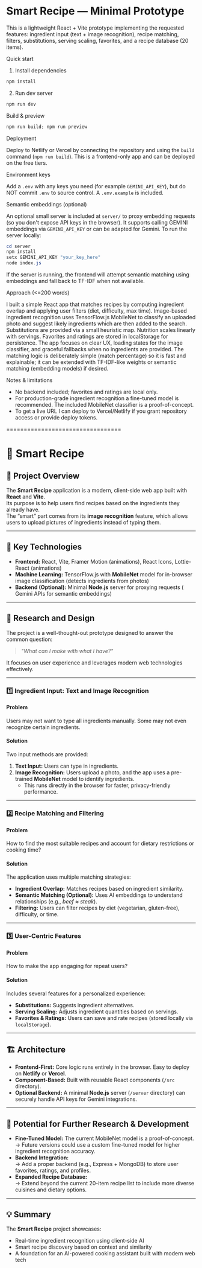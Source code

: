 # Smart Recipe — Minimal Prototype

This is a lightweight React + Vite prototype implementing the requested features: ingredient input (text + image recognition), recipe matching, filters, substitutions, serving scaling, favorites, and a recipe database (20 items).

Quick start

1. Install dependencies

```powershell
npm install
```

2. Run dev server

```powershell
npm run dev
```

Build & preview

```powershell
npm run build; npm run preview
```

Deployment

Deploy to Netlify or Vercel by connecting the repository and using the `build` command (`npm run build`). This is a frontend-only app and can be deployed on the free tiers.

Environment keys

Add a `.env` with any keys you need (for example `GEMINI_API_KEY`), but do NOT commit `.env` to source control. A `.env.example` is included.

Semantic embeddings (optional)

An optional small server is included at `server/` to proxy embedding requests (so you don't expose API keys in the browser). It supports calling GEMINI embeddings via `GEMINI_API_KEY` or can be adapted for Gemini. To run the server locally:

```powershell
cd server
npm install
setx GEMINI_API_KEY "your_key_here"
node index.js
```

If the server is running, the frontend will attempt semantic matching using embeddings and fall back to TF-IDF when not available.

Approach (<=200 words)

I built a simple React app that matches recipes by computing ingredient overlap and applying user filters (diet, difficulty, max time). Image-based ingredient recognition uses TensorFlow.js MobileNet to classify an uploaded photo and suggest likely ingredients which are then added to the search. Substitutions are provided via a small heuristic map. Nutrition scales linearly with servings. Favorites and ratings are stored in localStorage for persistence. The app focuses on clear UX, loading states for the image classifier, and graceful fallbacks when no ingredients are provided. The matching logic is deliberately simple (match percentage) so it is fast and explainable; it can be extended with TF-IDF-like weights or semantic matching (embedding models) if desired.

Notes & limitations

- No backend included; favorites and ratings are local only.
- For production-grade ingredient recognition a fine-tuned model is recommended. The included MobileNet classifier is a proof-of-concept.
- To get a live URL I can deploy to Vercel/Netlify if you grant repository access or provide deploy tokens.



=================================

# 🍳 Smart Recipe

## 🧠 Project Overview
The **Smart Recipe** application is a modern, client-side web app built with **React** and **Vite**.  
Its purpose is to help users find recipes based on the ingredients they already have.  
The “smart” part comes from its **image recognition** feature, which allows users to upload pictures of ingredients instead of typing them.

---

## 🧰 Key Technologies

- **Frontend:** React, Vite, Framer Motion (animations), React Icons, Lottie-React (animations)
- **Machine Learning:** TensorFlow.js with **MobileNet** model for in-browser image classification (detects ingredients from photos)
- **Backend (Optional):** Minimal **Node.js** server for proxying requests ( Gemini APIs for semantic embeddings)

---

## 🎨 Research and Design

The project is a well-thought-out prototype designed to answer the common question:  
> *"What can I make with what I have?"*  

It focuses on user experience and leverages modern web technologies effectively.

---

### 1️⃣ Ingredient Input: Text and Image Recognition

#### Problem
Users may not want to type all ingredients manually. Some may not even recognize certain ingredients.

#### Solution
Two input methods are provided:
1. **Text Input:** Users can type in ingredients.
2. **Image Recognition:** Users upload a photo, and the app uses a pre-trained **MobileNet** model to identify ingredients.  
   - This runs directly in the browser for faster, privacy-friendly performance.

---

### 2️⃣ Recipe Matching and Filtering

#### Problem
How to find the most suitable recipes and account for dietary restrictions or cooking time?

#### Solution
The application uses multiple matching strategies:
- **Ingredient Overlap:** Matches recipes based on ingredient similarity.
- **Semantic Matching (Optional):** Uses AI embeddings to understand relationships (e.g., *beef ≈ steak*).
- **Filtering:** Users can filter recipes by diet (vegetarian, gluten-free), difficulty, or time.

---

### 3️⃣ User-Centric Features

#### Problem
How to make the app engaging for repeat users?

#### Solution
Includes several features for a personalized experience:
- **Substitutions:** Suggests ingredient alternatives.
- **Serving Scaling:** Adjusts ingredient quantities based on servings.
- **Favorites & Ratings:** Users can save and rate recipes (stored locally via `localStorage`).

---

## 🏗️ Architecture

- **Frontend-First:** Core logic runs entirely in the browser. Easy to deploy on **Netlify** or **Vercel**.
- **Component-Based:** Built with reusable React components (`/src` directory).
- **Optional Backend:** A minimal **Node.js** server (`/server` directory) can securely handle API keys for Gemini integrations.

---

## 🚀 Potential for Further Research & Development

- **Fine-Tuned Model:** The current MobileNet model is a proof-of-concept.  
  → Future versions could use a custom fine-tuned model for higher ingredient recognition accuracy.
- **Backend Integration:**  
  → Add a proper backend (e.g., Express + MongoDB) to store user favorites, ratings, and profiles.
- **Expanded Recipe Database:**  
  → Extend beyond the current 20-item recipe list to include more diverse cuisines and dietary options.

---

## 💡 Summary

The **Smart Recipe** project showcases:
- Real-time ingredient recognition using client-side AI
- Smart recipe discovery based on context and similarity
- A foundation for an AI-powered cooking assistant built with modern web tech
